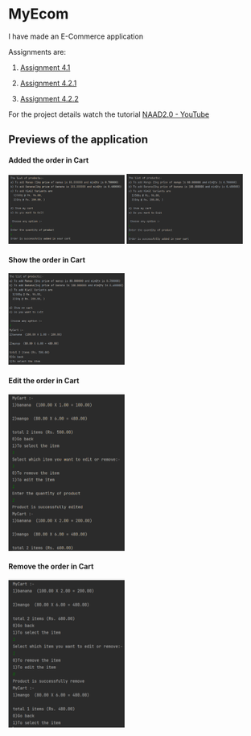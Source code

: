 # MyEcom

I have made an E-Commerce application

Assignments are:

1. [Assignment 4.1](https://github.com/rohan-goyal-rg/MyEcom/tree/1fa182a5be1ba83b4db12a49e00fa822a2f579e7)

2. [Assignment 4.2.1](https://github.com/rohan-goyal-rg/MyEcom/tree/b7920b2b16dbdb3c51d3a73330f5722327aa75d4)

3. [Assignment 4.2.2](https://github.com/rohan-goyal-rg/MyEcom/tree/8812410ab6aa3d017c760b71d95deb4cd841c59d)

For the project details watch the tutorial [NAAD2.0 - YouTube](https://www.youtube.com/playlist?list=PLMY-jYOisFilczfqkPVk_5napZFpRk3W0)


## Previews of the application

#### Added the order in Cart
<img title="" src="https://github.com/rohan-goyal-rg/CDM/blob/main/MyEcom/1.png?raw=true" alt="" width="231">


<img title="" src="https://github.com/rohan-goyal-rg/CDM/blob/main/MyEcom/2.png" alt="" width="231">

#### Show the order in Cart
<img title="" src="https://github.com/rohan-goyal-rg/CDM/blob/main/MyEcom/3.png?raw=true" alt="" width="231">

#### Edit  the order in Cart
<img title="" src="https://github.com/rohan-goyal-rg/CDM/blob/main/MyEcom/4.png?raw=true" alt="" width="231">

#### Remove the order in Cart
<img title="" src="https://github.com/rohan-goyal-rg/CDM/blob/main/MyEcom/5.png?raw=true" alt="" width="231">


